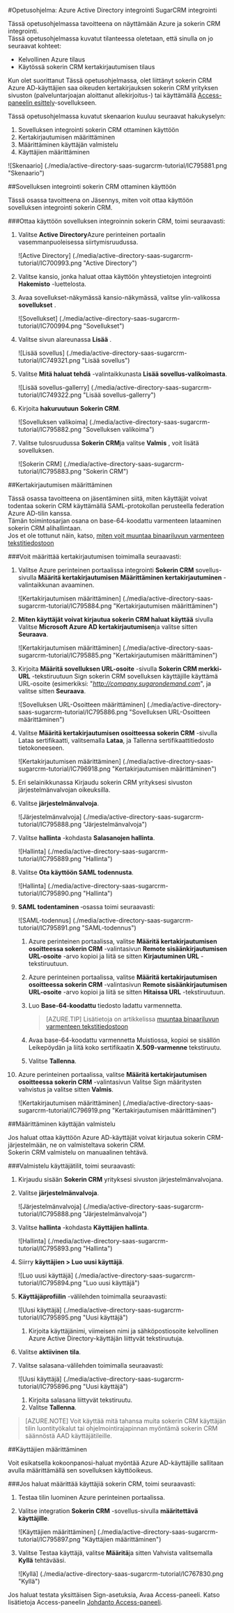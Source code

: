 <properties 
    pageTitle="Opetusohjelma: Azure Active Directory integrointi integrointi SugarCRM | Microsoft Azure" 
    description="Opettele käyttämään SugarCRM Azure Active Directory-hakemistosta käyttöön kertakirjautumisen, automaattinen valmistelu ja lisää!" 
    services="active-directory" 
    authors="jeevansd"  
    documentationCenter="na" 
    manager="femila"/>
<tags 
    ms.service="active-directory" 
    ms.devlang="na" 
    ms.topic="article" 
    ms.tgt_pltfrm="na" 
    ms.workload="identity" 
    ms.date="09/11/2016" 
    ms.author="jeedes" />

#<a name="tutorial-azure-active-directory-integration-integration-with-sugarcrm"></a>Opetusohjelma: Azure Active Directory integrointi SugarCRM integrointi
  
Tässä opetusohjelmassa tavoitteena on näyttämään Azure ja sokerin CRM integrointi.  
Tässä opetusohjelmassa kuvatut tilanteessa oletetaan, että sinulla on jo seuraavat kohteet:

-   Kelvollinen Azure tilaus
-   Käytössä sokerin CRM kertakirjautumisen tilaus
  
Kun olet suorittanut Tässä opetusohjelmassa, olet liittänyt sokerin CRM Azure AD-käyttäjien saa oikeuden kertakirjauksen sokerin CRM yrityksen sivuston (palveluntarjoajan aloittanut allekirjoitus-) tai käyttämällä [Access-paneelin esittely](active-directory-saas-access-panel-introduction.md)-sovellukseen.
  
Tässä opetusohjelmassa kuvatut skenaarion kuuluu seuraavat hakukyselyn:

1.  Sovelluksen integrointi sokerin CRM ottaminen käyttöön
2.  Kertakirjautumisen määrittäminen
3.  Määrittäminen käyttäjän valmistelu
4.  Käyttäjien määrittäminen

![Skenaario] (./media/active-directory-saas-sugarcrm-tutorial/IC795881.png "Skenaario")

##<a name="enabling-the-application-integration-for-sugar-crm"></a>Sovelluksen integrointi sokerin CRM ottaminen käyttöön
  
Tässä osassa tavoitteena on Jäsennys, miten voit ottaa käyttöön sovelluksen integrointi sokerin CRM.

###<a name="to-enable-the-application-integration-for-sugar-crm-perform-the-following-steps"></a>Ottaa käyttöön sovelluksen integroinnin sokerin CRM, toimi seuraavasti:

1.  Valitse **Active Directory**Azure perinteinen portaalin vasemmanpuoleisessa siirtymisruudussa.

    ![Active Directory] (./media/active-directory-saas-sugarcrm-tutorial/IC700993.png "Active Directory")

2.  Valitse kansio, jonka haluat ottaa käyttöön yhteystietojen integrointi **Hakemisto** -luettelosta.

3.  Avaa sovellukset-näkymässä kansio-näkymässä, valitse ylin-valikossa **sovellukset** .

    ![Sovellukset] (./media/active-directory-saas-sugarcrm-tutorial/IC700994.png "Sovellukset")

4.  Valitse sivun alareunassa **Lisää** .

    ![Lisää sovellus] (./media/active-directory-saas-sugarcrm-tutorial/IC749321.png "Lisää sovellus")

5.  Valitse **Mitä haluat tehdä** -valintaikkunasta **Lisää sovellus-valikoimasta**.

    ![Lisää sovellus-gallerry] (./media/active-directory-saas-sugarcrm-tutorial/IC749322.png "Lisää sovellus-gallerry")

6.  Kirjoita **hakuruutuun** **Sokerin CRM**.

    ![Sovelluksen valikoima] (./media/active-directory-saas-sugarcrm-tutorial/IC795882.png "Sovelluksen valikoima")

7.  Valitse tulosruudussa **Sokerin CRM**ja valitse **Valmis** , voit lisätä sovelluksen.

    ![Sokerin CRM] (./media/active-directory-saas-sugarcrm-tutorial/IC795883.png "Sokerin CRM")

##<a name="configuring-single-sign-on"></a>Kertakirjautumisen määrittäminen
  
Tässä osassa tavoitteena on jäsentäminen siitä, miten käyttäjät voivat todentaa sokerin CRM käyttämällä SAML-protokollan perusteella federation Azure AD-tilin kanssa.  
Tämän toimintosarjan osana on base-64-koodattu varmenteen lataaminen sokerin CRM alihallintaan.  
Jos et ole tottunut näin, katso, [miten voit muuntaa binaariluvun varmenteen tekstitiedostoon](http://youtu.be/PlgrzUZ-Y1o)

###<a name="to-configure-single-sign-on-perform-the-following-steps"></a>Voit määrittää kertakirjautumisen toimimalla seuraavasti:

1.  Valitse Azure perinteinen portaalissa integrointi **Sokerin CRM** sovellus-sivulla **Määritä kertakirjautumisen** **Määrittäminen kertakirjautuminen** -valintaikkunan avaaminen.

    ![Kertakirjautumisen määrittäminen] (./media/active-directory-saas-sugarcrm-tutorial/IC795884.png "Kertakirjautumisen määrittäminen")

2.  **Miten käyttäjät voivat kirjautua sokerin CRM haluat käyttää** sivulla Valitse **Microsoft Azure AD kertakirjautumisen**ja valitse sitten **Seuraava**.

    ![Kertakirjautumisen määrittäminen] (./media/active-directory-saas-sugarcrm-tutorial/IC795885.png "Kertakirjautumisen määrittäminen")

3.  Kirjoita **Määritä sovelluksen URL-osoite** -sivulla **Sokerin CRM merkki-URL** -tekstiruutuun Sign sokerin CRM sovelluksen käyttäjille käyttämä URL-osoite (esimerkiksi: "*http://company.sugarondemand.com*", ja valitse sitten **Seuraava**.

    ![Sovelluksen URL-Osoitteen määrittäminen] (./media/active-directory-saas-sugarcrm-tutorial/IC795886.png "Sovelluksen URL-Osoitteen määrittäminen")

4.  Valitse **Määritä kertakirjautumisen osoitteessa sokerin CRM** -sivulla Lataa sertifikaatti, valitsemalla **Lataa**, ja Tallenna sertifikaattitiedosto tietokoneeseen.

    ![Kertakirjautumisen määrittäminen] (./media/active-directory-saas-sugarcrm-tutorial/IC796918.png "Kertakirjautumisen määrittäminen")

5.  Eri selainikkunassa Kirjaudu sokerin CRM yrityksesi sivuston järjestelmänvalvojan oikeuksilla.

6.  Valitse **järjestelmänvalvoja**.

    ![Järjestelmänvalvoja] (./media/active-directory-saas-sugarcrm-tutorial/IC795888.png "Järjestelmänvalvoja")

7.  Valitse **hallinta** -kohdasta **Salasanojen hallinta**.

    ![Hallinta] (./media/active-directory-saas-sugarcrm-tutorial/IC795889.png "Hallinta")

8.  Valitse **Ota käyttöön SAML todennusta**.

    ![Hallinta] (./media/active-directory-saas-sugarcrm-tutorial/IC795890.png "Hallinta")

9.  **SAML todentaminen** ‑osassa toimi seuraavasti:

    ![SAML-todennus] (./media/active-directory-saas-sugarcrm-tutorial/IC795891.png "SAML-todennus")

    1.  Azure perinteinen portaalissa, valitse **Määritä kertakirjautumisen osoitteessa sokerin CRM** -valintasivun **Remote sisäänkirjautumisen URL-osoite** -arvo kopioi ja liitä se sitten **Kirjautuminen URL** -tekstiruutuun.
    2.  Azure perinteinen portaalissa, valitse **Määritä kertakirjautumisen osoitteessa sokerin CRM** -valintasivun **Remote sisäänkirjautumisen URL-osoite** -arvo kopioi ja liitä se sitten **Hitaissa URL** -tekstiruutuun.
    3.  Luo **Base-64-koodattu** tiedosto ladattu varmennetta.

        >[AZURE.TIP] Lisätietoja on artikkelissa [muuntaa binaariluvun varmenteen tekstitiedostoon](http://youtu.be/PlgrzUZ-Y1o)

    4.  Avaa base-64-koodattu varmennetta Muistiossa, kopioi se sisällön Leikepöydän ja liitä koko sertifikaatin **X.509-varmenne** tekstiruutu.
    5.  Valitse **Tallenna**.

10. Azure perinteinen portaalissa, valitse **Määritä kertakirjautumisen osoitteessa sokerin CRM** -valintasivun Valitse Sign määritysten vahvistus ja valitse sitten **Valmis**.

    ![Kertakirjautumisen määrittäminen] (./media/active-directory-saas-sugarcrm-tutorial/IC796919.png "Kertakirjautumisen määrittäminen")

##<a name="configuring-user-provisioning"></a>Määrittäminen käyttäjän valmistelu
  
Jos haluat ottaa käyttöön Azure AD-käyttäjät voivat kirjautua sokerin CRM-järjestelmään, ne on valmisteltava sokerin CRM.  
Sokerin CRM valmistelu on manuaalinen tehtävä.

###<a name="to-provision-a-user-accounts-perform-the-following-steps"></a>Valmistelu käyttäjätilit, toimi seuraavasti:

1.  Kirjaudu sisään **Sokerin CRM** yrityksesi sivuston järjestelmänvalvojana.

2.  Valitse **järjestelmänvalvoja**.

    ![Järjestelmänvalvoja] (./media/active-directory-saas-sugarcrm-tutorial/IC795888.png "Järjestelmänvalvoja")

3.  Valitse **hallinta** -kohdasta **Käyttäjien hallinta**.

    ![Hallinta] (./media/active-directory-saas-sugarcrm-tutorial/IC795893.png "Hallinta")

4.  Siirry **käyttäjien \> Luo uusi käyttäjä**.

    ![Luo uusi käyttäjä] (./media/active-directory-saas-sugarcrm-tutorial/IC795894.png "Luo uusi käyttäjä")

5.  **Käyttäjäprofiilin** -välilehden toimimalla seuraavasti:

    ![Uusi käyttäjä] (./media/active-directory-saas-sugarcrm-tutorial/IC795895.png "Uusi käyttäjä")

    1.  Kirjoita käyttäjänimi, viimeisen nimi ja sähköpostiosoite kelvollinen Azure Active Directory-käyttäjän liittyvät tekstiruutuja.

6.  Valitse **aktiivinen** **tila**.

7.  Valitse salasana-välilehden toimimalla seuraavasti:

    ![Uusi käyttäjä] (./media/active-directory-saas-sugarcrm-tutorial/IC795896.png "Uusi käyttäjä")

    1.  Kirjoita salasana liittyvät tekstiruutu.
    2.  Valitse **Tallenna**.

>[AZURE.NOTE] Voit käyttää mitä tahansa muita sokerin CRM käyttäjän tilin luontityökalut tai ohjelmointirajapinnan myöntämä sokerin CRM säännöstä AAD käyttäjätileille.

##<a name="assigning-users"></a>Käyttäjien määrittäminen
  
Voit esikatsella kokoonpanosi-haluat myöntää Azure AD-käyttäjille sallitaan avulla määrittämällä sen sovelluksen käyttöoikeus.

###<a name="to-assign-users-to-sugar-crm-perform-the-following-steps"></a>Jos haluat määrittää käyttäjiä sokerin CRM, toimi seuraavasti:

1.  Testaa tilin luominen Azure perinteinen portaalissa.

2.  Valitse integration **Sokerin CRM** -sovellus-sivulla **määritettävä käyttäjille**.

    ![Käyttäjien määrittäminen] (./media/active-directory-saas-sugarcrm-tutorial/IC795897.png "Käyttäjien määrittäminen")

3.  Valitse Testaa käyttäjä, valitse **Määritä**ja sitten Vahvista valitsemalla **Kyllä** tehtävääsi.

    ![Kyllä] (./media/active-directory-saas-sugarcrm-tutorial/IC767830.png "Kyllä")
  
Jos haluat testata yksittäisen Sign-asetuksia, Avaa Access-paneeli. Katso lisätietoja Access-paneelin [Johdanto Access-paneeli](active-directory-saas-access-panel-introduction.md).
